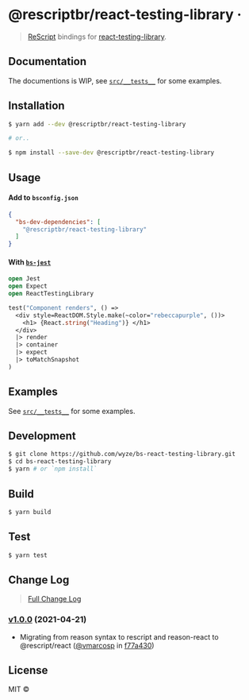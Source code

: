 # @rescriptbr/react-testing-library &middot; 

> [ReScript](https://rescript-lang.org) bindings for [react-testing-library](https://github.com/testing-library/react-testing-library).

## Documentation

The documentions is WIP, see [`src/__tests__`](src/__tests__) for some examples.

## Installation

```sh
$ yarn add --dev @rescriptbr/react-testing-library

# or..

$ npm install --save-dev @rescriptbr/react-testing-library
```

## Usage

#### Add to `bsconfig.json`

```json
{
  "bs-dev-dependencies": [
    "@rescriptbr/react-testing-library"
  ]
}
```

#### With [`bs-jest`](//github.com/glennsl/bs-jest)

```ocaml
open Jest
open Expect
open ReactTestingLibrary

test("Component renders", () =>
  <div style=ReactDOM.Style.make(~color="rebeccapurple", ())>
    <h1> {React.string("Heading")} </h1>
  </div>
  |> render
  |> container
  |> expect
  |> toMatchSnapshot
)
```

## Examples

See [`src/__tests__`](src/__tests__) for some examples.

## Development

```sh
$ git clone https://github.com/wyze/bs-react-testing-library.git
$ cd bs-react-testing-library
$ yarn # or `npm install`
```

## Build

```sh
$ yarn build
```

## Test

```sh
$ yarn test
```

## Change Log

> [Full Change Log](changelog.md)

### [v1.0.0](https://github.com/rescriptbr/react-testing-library/releases/tag/v1.0.0) (2021-04-21)

* Migrating from reason syntax to rescript and reason-react to @rescript/react ([@vmarcosp](https://github.com/vmarcosp) in [f77a430](https://github.com/rescriptbr/react-testing-library/commit/f77a430))

## License

MIT ©

